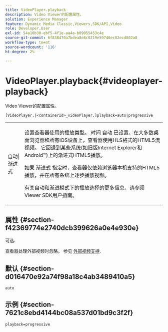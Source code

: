 ```yaml
---
title: VideoPlayer.playback
description: Video Viewer的配置属性。
solution: Experience Manager
feature: Dynamic Media Classic,Viewers,SDK/API,Video
role: Developer,User
exl-id: 54a10b30-ebf5-4f1e-aa4a-b09055453c4e
source-git-commit: 6f838470a7bdea8e8c0219e59746ec82ecd802a8
workflow-type: tm+mt
source-wordcount: '116'
ht-degree: 2%

---
```


# VideoPlayer.playback{#videoplayer-playback}

Video Viewer的配置属性。

`[VideoPlayer.|<containerId>_videoPlayer.]playback=auto|progressive`

<table id="table_C616483932C2482CA9794DDD7313FD7C"> 
 <tbody> 
  <tr> 
   <td colname="col1"> <p> <span class="codeph"> 自动|渐进式</span> </p> </td> 
   <td colname="col2"> <p> 设置查看器使用的播放类型。 时间 <span class="codeph"> 自动</span> 已设置，在大多数桌面浏览器和所有iOS设备上，查看器使用HLS格式的HTML5流视频。 它回退到某些系统(如旧版Internet Explorer和Android™)上的渐进式HTML5播放。 </p> <p>如果 <span class="codeph"> 渐进式</span> 指定时，查看器仅依赖浏览器本机支持的HTML5播放，并在所有系统上逐步播放视频。 </p> <p>有关自动和渐进模式下的播放选择的更多信息，请参阅Viewer SDK用户指南。 </p> </td> 
  </tr> 
 </tbody> 
</table>

## 属性 {#section-f42369774e2740dcb399626a0e4e930e}

可选.

查看器处理外部视频时忽略。 参见 [外部视频支持](../../../c-html5-s7-aem-asset-viewers/c-html5-video-reference/r-html5-video-viewer-20-external-video-support.md#concept-22c67fee43274a29b28ee16770b1b1f3).

## 默认 {#section-d016470e92a74f98a18c4ab3489410a5}

`auto`

## 示例 {#section-7621c8ebd4144bc08a537d01bd9c3f2f}

```
playback=progressive
```
